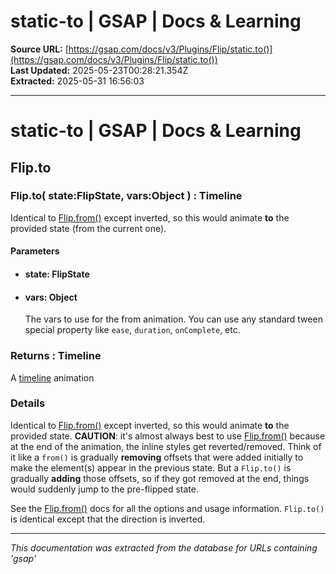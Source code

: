 # static-to | GSAP | Docs & Learning

**Source URL:** [https://gsap.com/docs/v3/Plugins/Flip/static.to()](https://gsap.com/docs/v3/Plugins/Flip/static.to())  
**Last Updated:** 2025-05-23T00:28:21.354Z  
**Extracted:** 2025-05-31 16:56:03

---

# static-to | GSAP | Docs & Learning

## Flip.to

### Flip.to( state:FlipState, vars:Object ) : Timeline

Identical to [Flip.from()](https://gsap.com/docs/v3/Plugins/Flip/static.from\(\)) except inverted, so this would animate **to** the provided state (from the current one).

#### Parameters

*   #### **state**: FlipState
    
*   #### **vars**: Object
    
    The vars to use for the from animation. You can use any standard tween special property like `ease`, `duration`, `onComplete`, etc.
    

### Returns : Timeline[​](#returns--timeline "Direct link to Returns : Timeline")

A [timeline](https://gsap.com/docs/v3/GSAP/Timeline) animation

### Details[​](#details "Direct link to Details")

Identical to [Flip.from()](https://gsap.com/docs/v3/Plugins/Flip/static.from\(\)) except inverted, so this would animate **to** the provided state. **CAUTION**: it's almost always best to use [Flip.from()](https://gsap.com/docs/v3/Plugins/Flip/static.from\(\)) because at the end of the animation, the inline styles get reverted/removed. Think of it like a `from()` is gradually **removing** offsets that were added initially to make the element(s) appear in the previous state. But a `Flip.to()` is gradually **adding** those offsets, so if they got removed at the end, things would suddenly jump to the pre-flipped state.

See the [Flip.from()](https://gsap.com/docs/v3/Plugins/Flip/static.from\(\)) docs for all the options and usage information. `Flip.to()` is identical except that the direction is inverted.

---

*This documentation was extracted from the database for URLs containing 'gsap'*
